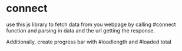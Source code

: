 # connect
use this js library to fetch data from you webpage by calling #connect function and parsing in data and the url getting the response.

Additionally, create progress bar with #loadlength and #loaded total
